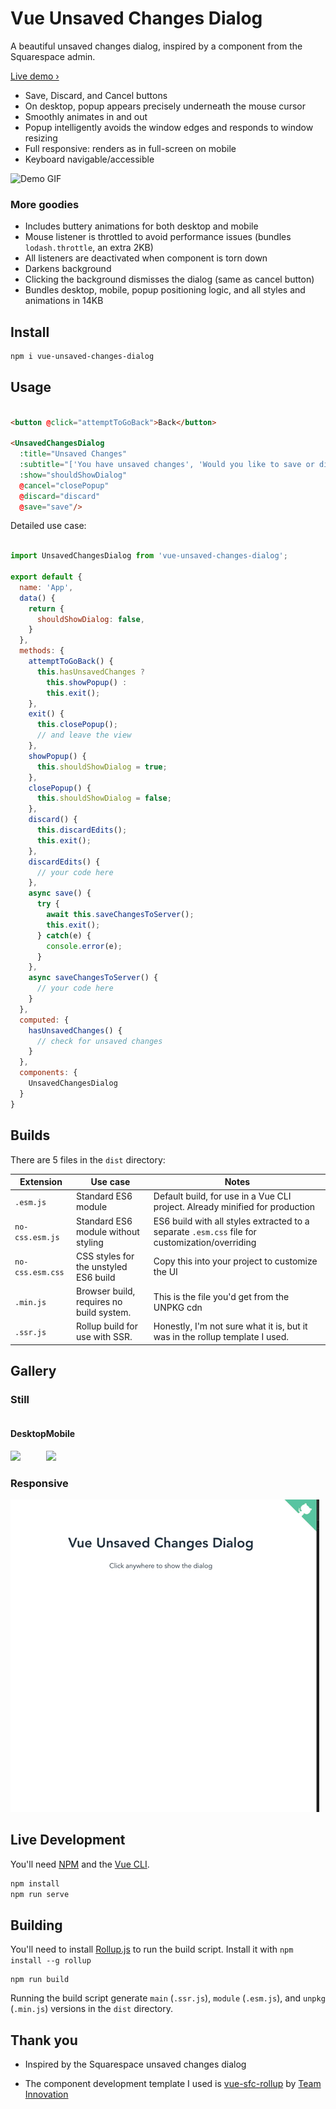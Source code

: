 # Vue Unsaved Changes Dialog

A beautiful unsaved changes dialog, inspired by a component from the Squarespace admin.

[Live demo › ](https://vue-unsaved-changes-dialog.netlify.com)

* Save, Discard, and Cancel buttons
* On desktop, popup appears precisely underneath the mouse cursor
* Smoothly animates in and out
* Popup intelligently avoids the window edges and responds to window resizing
* Full responsive: renders as in full-screen on mobile
* Keyboard navigable/accessible

![Demo GIF](/demo.gif)

### More goodies

* Includes buttery animations for both desktop and mobile
* Mouse listener is throttled to avoid performance issues (bundles `lodash.throttle`, an extra 2KB)
* All listeners are deactivated when component is torn down
* Darkens background
* Clicking the background dismisses the dialog (same as cancel button)
* Bundles desktop, mobile, popup positioning logic, and all styles and animations in 14KB

## Install

```bash
npm i vue-unsaved-changes-dialog
```

## Usage

```html

<button @click="attemptToGoBack">Back</button>

<UnsavedChangesDialog
  :title="Unsaved Changes"
  :subtitle="['You have unsaved changes', 'Would you like to save or discard them?']"
  :show="shouldShowDialog"
  @cancel="closePopup"
  @discard="discard"
  @save="save"/>
```

Detailed use case:

```javascript

import UnsavedChangesDialog from 'vue-unsaved-changes-dialog';

export default {
  name: 'App',
  data() {
    return {
      shouldShowDialog: false,
    }
  },
  methods: {
    attemptToGoBack() {
      this.hasUnsavedChanges ? 
        this.showPopup() :
        this.exit();
    },
    exit() {
      this.closePopup();
      // and leave the view
    },
    showPopup() {
      this.shouldShowDialog = true;
    },
    closePopup() {
      this.shouldShowDialog = false;
    },
    discard() {
      this.discardEdits();
      this.exit();
    },
    discardEdits() {
      // your code here
    },
    async save() {
      try {
        await this.saveChangesToServer();
        this.exit();
      } catch(e) {
        console.error(e);
      }
    },
    async saveChangesToServer() {
      // your code here
    }
  },
  computed: {
    hasUnsavedChanges() {
      // check for unsaved changes
    }
  },
  components: {
    UnsavedChangesDialog
  }
}
```

## Builds

There are 5 files in the `dist` directory:


| Extension | Use case | Notes |
|---|---|---|
|`.esm.js`| Standard ES6 module | Default build, for use in a Vue CLI project. Already minified for production |
|`no-css.esm.js`| Standard ES6 module without styling | ES6 build with all styles extracted to a separate `.esm.css` file for customization/overriding |
|`no-css.esm.css`| CSS styles for the unstyled ES6 build | Copy this into your project to customize the UI |
|`.min.js`| Browser build, requires no build system. | This is the file you'd get from the UNPKG cdn|
|`.ssr.js`| Rollup build for use with SSR. | Honestly, I'm not sure what it is, but it was in the rollup template I used. |

## Gallery

### Still
<div style="display:flex;">
  <div>
    <h4>Desktop</h4>
    <image src="desktop.png">
  </div>
  <div>
    <h4>Mobile</h4>
    <image src="mobile.png">
  </div>
</div>




### Responsive
![Responsive demo](/responsive.gif)

## Live Development

You'll need [NPM](https://www.npmjs.com/get-npm) and the [Vue CLI](https://cli.vuejs.org/guide/installation.html).

```bash
npm install 
npm run serve
```

## Building

You'll need to install [Rollup.js](https://rollupjs.org/guide/en/) to run the build script.
Install it with `npm install --g rollup` 

```
npm run build
```

Running the build script generate `main` (`.ssr.js`), `module` (`.esm.js`), and `unpkg` (`.min.js`) versions in the `dist` directory.

## Thank you

* Inspired by the Squarespace unsaved changes dialog 

* The component development template I used is [vue-sfc-rollup](https://github.com/team-innovation/vue-sfc-rollup) by [Team Innovation](https://github.com/team-innovation)


